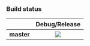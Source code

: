 ### Build status
|            |Debug/Release |
|:----------:|:----------------:|
|**master**  |<img src="https://pvlakshm.visualstudio.com/_apis/public/build/definitions/ae55aae1-0bb3-46e9-b251-2cee8844342b/62/badge"/>|
